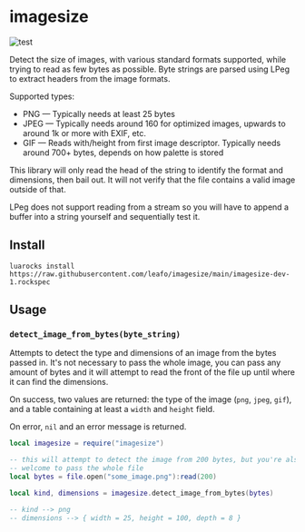 # imagesize

![test](https://github.com/leafo/imagesize/workflows/test/badge.svg)

Detect the size of images, with various standard formats supported, while trying to read as few bytes as
possible. Byte strings are parsed using LPeg to extract headers from the image formats.

Supported types:

* PNG &mdash; Typically needs at least 25 bytes
* JPEG &mdash; Typically needs around 160 for optimized images, upwards to around 1k or more with EXIF, etc.
* GIF &mdash; Reads with/height from first image descriptor. Typically needs around 700+ bytes, depends on how palette is stored

This library will only read the head of the string to identify the format and dimensions, then bail
out. It will not verify that the file contains a valid image outside of that.

LPeg does not support reading from a stream so you will have to append a buffer
into a string yourself and sequentially test it.

## Install

`luarocks install https://raw.githubusercontent.com/leafo/imagesize/main/imagesize-dev-1.rockspec`

## Usage

### `detect_image_from_bytes(byte_string)`

Attempts to detect the type and dimensions of an image from the bytes passed in. It's
not necessary to pass the whole image, you can pass any amount of bytes and it
will attempt to read the front of the file up until where it can find the
dimensions.

On success, two values are returned: the type of the image (`png`, `jpeg`,
`gif`), and a table containing at least a `width` and `height` field.

On error, `nil` and an error message is returned.

```lua
local imagesize = require("imagesize")

-- this will attempt to detect the image from 200 bytes, but you're also
-- welcome to pass the whole file
local bytes = file.open("some_image.png"):read(200)

local kind, dimensions = imagesize.detect_image_from_bytes(bytes)

-- kind --> png
-- dimensions --> { width = 25, height = 100, depth = 8 }
```


